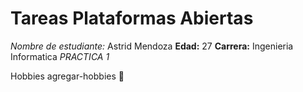 # Tareas Plataformas Abiertas

*Nombre de estudiante:* Astrid Mendoza
**Edad:** 27
**Carrera:** Ingenieria Informatica
*PRACTICA 1* 


Hobbies agregar-hobbies 🚀